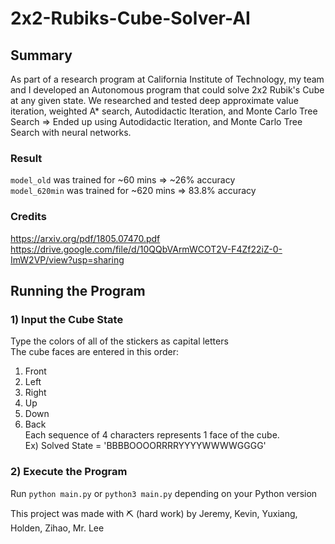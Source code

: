 # 2x2-Rubiks-Cube-Solver-AI

## Summary
As part of a research program at California Institute of Technology, my team and I developed an Autonomous program that could solve 2x2 Rubik's Cube at any given state.
We researched and tested deep approximate value iteration, weighted A* search, Autodidactic Iteration, and Monte Carlo Tree Search => Ended up using Autodidactic Iteration, and Monte Carlo Tree Search with neural networks.

### Result
```model_old``` was trained for ~60 mins => ~26% accuracy <br />
```model_620min``` was trained for ~620 mins => 83.8% accuracy

### Credits
https://arxiv.org/pdf/1805.07470.pdf <br />
https://drive.google.com/file/d/10QQbVArmWCOT2V-F4Zf22iZ-0-ImW2VP/view?usp=sharing

## Running the Program

### 1) Input the Cube State
Type the colors of all of the stickers as capital letters <br />
The cube faces are entered in this order: <br />
1. Front <br />
2. Left <br />
3. Right <br />
4. Up <br />
5. Down <br />
6. Back <br />
Each sequence of 4 characters represents 1 face of the cube. <br />
Ex) Solved State = 'BBBBOOOORRRRYYYYWWWWGGGG'

### 2) Execute the Program
Run ```python main.py``` or ```python3 main.py``` depending on your Python version

This project was made with ⛏️ (hard work) by Jeremy, Kevin, Yuxiang, Holden, Zihao, Mr. Lee
